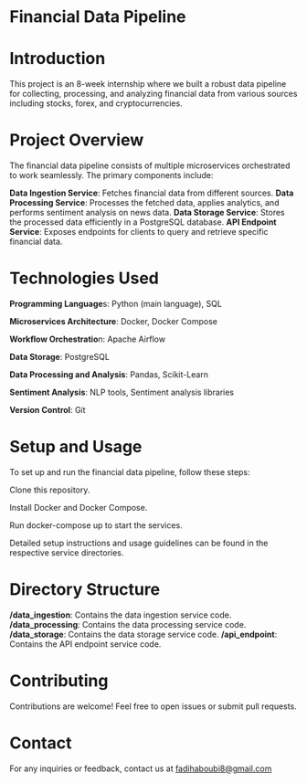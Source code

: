 
# Financial Data Pipeline

# Introduction
This project is an 8-week internship where we built a robust data pipeline for collecting, processing, and analyzing financial data from various sources including stocks, forex, and cryptocurrencies.

# Project Overview
The financial data pipeline consists of multiple microservices orchestrated to work seamlessly. The primary components include:

**Data Ingestion Service**: Fetches financial data from different sources.
**Data Processing Service**: Processes the fetched data, applies analytics, and performs sentiment analysis on news data.
**Data Storage Service**: Stores the processed data efficiently in a PostgreSQL database.
**API Endpoint Service**: Exposes endpoints for clients to query and retrieve specific financial data.

# Technologies Used

**Programming Language**s: Python (main language), SQL

**Microservices Architecture**: Docker, Docker Compose

**Workflow Orchestratio**n: Apache Airflow

**Data Storage**: PostgreSQL

**Data Processing and Analysis**: Pandas, Scikit-Learn

**Sentiment Analysis**: NLP tools, Sentiment analysis libraries

**Version Control**: Git

# Setup and Usage

To set up and run the financial data pipeline, follow these steps:

Clone this repository.

Install Docker and Docker Compose.

Run docker-compose up to start the services.

Detailed setup instructions and usage guidelines can be found in the respective service directories.

# Directory Structure

**/data_ingestion**: Contains the data ingestion service code.
**/data_processing**: Contains the data processing service code.
**/data_storage**: Contains the data storage service code.
**/api_endpoint**: Contains the API endpoint service code.

# Contributing
Contributions are welcome! Feel free to open issues or submit pull requests.



# Contact
For any inquiries or feedback, contact us at fadihaboubi8@gmail.com
